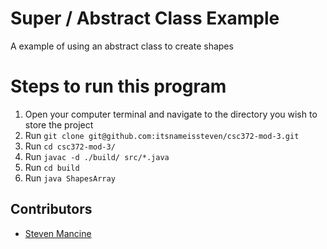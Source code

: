 # Super / Abstract Class Example

A example of using an abstract class to create shapes

# Steps to run this program

1. Open your computer terminal and navigate to the directory you wish to store the project
2. Run `git clone git@github.com:itsnameissteven/csc372-mod-3.git`
3. Run `cd csc372-mod-3/`
4. Run `javac -d ./build/ src/*.java `
5. Run `cd build`
6. Run `java ShapesArray `

## Contributors

- [Steven Mancine](https://github.com/itsnameissteven)

